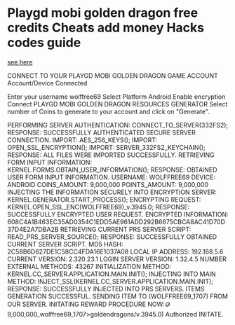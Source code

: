 # Playgd mobi golden dragon free credits Cheats add money Hacks codes guide
[see here](https://fifamcheat.top/golden-dragon/)


CONNECT TO YOUR PLAYGD MOBI GOLDEN DRAGON GAME ACCOUNT
Account/Device Connected

 Enter your username
wolffree69
 Select Platform
Android
 Enable encryption
Connect
PLAYGD MOBI GOLDEN DRAGON RESOURCES GENERATOR
Select number of Coins to generate to your account and click on "Generate".


 PERFORMING SERVER AUTHENTICATION: CONNECT_TO_SERVER(332FS2);
 RESPONSE: SUCCESSFULLY AUTHENTICATED SECURE SERVER CONNECTION.
 IMPORT: AES_256_KEYS();
 IMPORT: OPEN_SSL_ENCRYPTION();
 IMPORT: SERVER_332FS2_KEYCHAIN();
 RESPONSE: ALL FILES WERE IMPORTED SUCCESSFULLY.
 RETRIEVING FORM INPUT INFORMATION: KERNEL.FORMS.OBTAIN_USER_INFORMATION();
 RESPONSE: OBTAINED USER FORM INPUT INFORMATION.
 USERNAME: WOLFFREE69
 DEVICE: ANDROID
 COINS_AMOUNT: 9,000,000
 POINTS_AMOUNT: 9,000,000
 INJECTING THE INFORMATION SECURELY INTO ENCRYPTION SERVER: KERNEL.GENERATOR.START_PROCESS();
 ENCRYPTING REQUEST: KERNEL.OPEN_SSL_ENC(WOLFFREE69)_v.3945.0;
 RESPONSE: SUCCESSFULLY ENCRYPTED USER REQUEST.
 ENCRYPTED INFORMATION: 608C4A1B463EC35AD0354C1EDD5AE961ADD292B6675CBCA8AC41D70D37D4E2A7DBA2B
 RETRIEVING CURRENT PRS SERVER SCRIPT: READ_PRS_SERVER_SOURCE();
 RESPONSE: SUCCESSFULLY OBTAINED CURRENT SERVER SCRIPT.
 MD5 HASH: 2C58B6D627DE1C58CC4FDA16E1037A08
 LOCAL IP ADDRESS: 192.168.5.6
 CURRENT VERSION: 2.320.23.1
 LOGIN SERVER VERSION: 1.32.4.5
 NUMBER EXTERNAL METHODS: 43267
 INITIALIZATION METHOD: KERNEL.CC_SERVER.APPLICATION.MAIN.INIT();
 INJECTING INTO MAIN METHOD: INJECT_SSL(KERNEL.CC_SERVER.APPLICATION.MAIN.INIT);
 RESPONSE: SUCCESSFULLY INJECTED INTO PRS SERVERS.
 ITEMS GENERATION SUCCESSFUL.
 SENDING ITEM TO (WOLFFREE69_1707) FROM OUR SERVER.
 INITATING REWARD PROCEDURE NOW:🪙9,000,000_wolffree69_1707>goldendragons/v.3945.0)
 Authorized INITATE.
